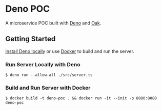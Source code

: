 # Deno POC

A microservice POC built with [Deno](https://github.com/denoland/deno) and [Oak](https://github.com/oakserver/oak).

## Getting Started

[Install Deno locally](https://deno.land/#installation) or use [Docker](https://www.docker.com/products/docker-desktop) to build and run the server.  

### Run Server Locally with Deno

```
$ deno run --allow-all ./src/server.ts
```

### Build and Run Server with Docker
```
$ docker build -t deno-poc . && docker run -it --init -p 8080:8080 deno-poc
```
